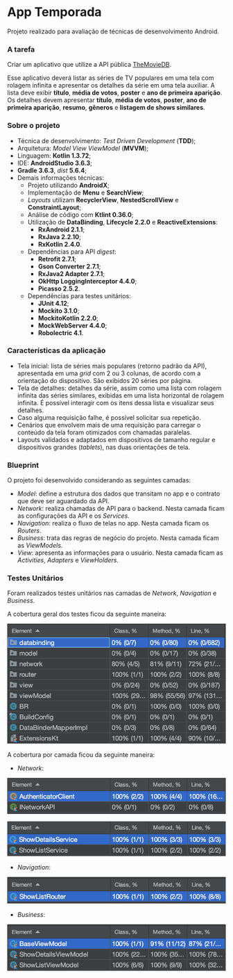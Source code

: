 # App Temporada

Projeto realizado para avaliação de técnicas de desenvolvimento Android.

### A tarefa

Criar um aplicativo que utilize a API pública [TheMovieDB](https://www.themoviedb.org/).

Esse aplicativo deverá listar as séries de TV populares em uma tela com rolagem infinita e apresentar os detalhes da série em uma tela auxiliar. A lista deve exibir **título**, **média de votos**, **poster** e **ano de primeira aparição**. Os detalhes devem apresentar **título**, **média de votos**, **poster**, **ano de primeira aparição**, **resumo**, **gêneros** e **listagem de shows similares**.

### Sobre o projeto

*  Técnica de desenvolvimento: _Test Driven Development_ (**TDD**);
*  Arquitetura: _Model View ViewModel_ (**MVVM**);
*  Linguagem: **Kotlin 1.3.72**;
*  IDE: **AndroidStudio 3.6.3**;
*  **Gradle 3.6.3**, _dist_ **5.6.4**;
*  Demais informações técnicas:
    *  Projeto utilizando **AndroidX**;
    *  Implementação de **Menu** e **SearchView**;
    *  _Layouts_ utilizam **RecyclerView**, **NestedScrollView** e **ConstraintLayout**;
    *  Análise de código com **Ktlint 0.36.0**;
    *  Utilização de **DataBinding**, **Lifecycle 2.2.0** e **ReactiveExtensions**:
        *  **RxAndroid 2.1.1**;
        *  **RxJava 2.2.10**;
        *  **RxKotlin 2.4.0**.
    *  Dependências para API _digest_:
        *  **Retrofit 2.7.1**;
        *  **Gson Converter 2.7.1**;
        *  **RxJava2 Adapter 2.7.1**;
        *  **OkHttp LoggingInterceptor 4.4.0**;
        *  **Picasso 2.5.2**.
    *  Dependências para testes unitários:
        *  **JUnit 4.12**;
        *  **Mockito 3.1.0**;
        *  **MockitoKotlin 2.2.0**;
        *  **MockWebServer 4.4.0**;
        *  **Robolectric 4.1**.

### Características da aplicação
* Tela inicial: lista de séries mais populares (retorno padrão da API), apresentada em uma _grid_ com 2 ou 3 colunas, de acordo com a orientação do dispositivo. São exibidos 20 séries por página.
* Tela de detalhes: detalhes da série, assim como uma lista com rolagem infinita das séries similares, exibidas em uma lista horizontal de rolagem infinita. É possível interagir com os itens dessa lista e visualizar seus detalhes.
* Caso alguma requisição falhe, é possível solicitar sua repetição.
* Cenários que envolvem mais de uma requisição para carregar o conteúdo da tela foram otimizados com chamadas paralelas.
* Layouts validados e adaptados em dispositivos de tamanho regular e dispositivos grandes (_tablets_), nas duas orientações de tela.

### Blueprint

O projeto foi desenvolvido considerando as seguintes camadas:

* _Model_: define a estrutura dos dados que transitam no app e o contrato que deve ser aguardado da API.
* _Network_: realiza chamadas de API para o backend. Nesta camada ficam as configurações da API e os _Services_.
* _Navigation_: realiza o fluxo de telas no app. Nesta camada ficam os _Routers_.
* _Business_: trata das regras de negócio do projeto. Nesta camada ficam as _ViewModels_.
* _View_: apresenta as informações para o usuário. Nesta camada ficam as _Activities_, _Adapters_ e _ViewHolders_.

### Testes Unitários

Foram realizados testes unitários nas camadas de _Network_, _Navigation_ e _Business_.

A cobertura geral dos testes ficou da seguinte maneira:

![Cobertura geral](documentation/coverage_general.png)

A cobertura por camada ficou da seguinte maneira:

* _Network_:

![Cobertura camada Network - Config](documentation/coverage_network_config.png)

![Cobertura camada Network - Services](documentation/coverage_network_service.png)

* _Navigation_:

![Cobertura camada Navigation](documentation/coverage_navigation.png)

* _Business_:

![Cobertura camada Business](documentation/coverage_business.png)
